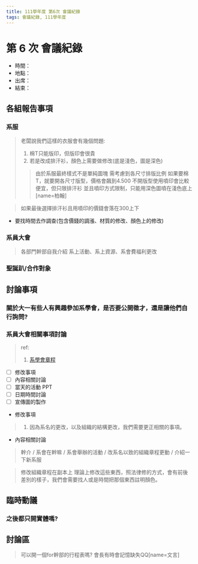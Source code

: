 ```yaml
---
title: 111學年度 第6次 會議紀錄
tags: 會議紀錄, 111學年度
---
```


# 第 6 次 會議紀錄
- 時間：
- 地點：
- 出席：
- 結束：

## 各組報告事項
### 系服
> 老闆說我們這樣的衣服會有幾個問題:
> 1. 棉T只能版印，但版印會很貴
> 2. 若是改成排汗衫，顏色上需要做修改(底是淺色，圖是深色)
> 
> > 由於系服最終樣式不是單純圖塊
> > 需考慮到各尺寸排版比例
> > 如果要棉T，就要開各尺寸版型，價格會飆到4.500
> > 不開版型使用噴印會比較便宜，但只限排汗衫
> > 並且噴印方式限制，只能用深色圖噴在淺色底上[name=柏翰]

> 如果最後選擇排汗衫且用噴印的價錢會落在300上下
- 要找時間去作調查(包含價錢的調漲、材質的修改、顏色上的修改)

### 系員大會
> 各部門幹部自我介紹
> 系上活動、系上資源、系會費福利更改

### 聖誕趴/合作對象

## 討論事項

### 關於大一有些人有興趣參加系學會，是否要公開徵才，還是讓他們自行詢問?

### 系員大會相關事項討論
> ref:
> 1. [系學會章程](https://drive.google.com/drive/folders/0B4CuTZJjIjDCfkZubURZaHNSRUlUbmZreTR3TVozY2FHcEdLZDl3Ml93WmdFSlhrUDZVSTg?resourcekey=0-h-JULg_e0nUpjWJQNlF8sQ&usp=sharing)

- [ ] 修改事項
- [ ] 內容相關討論
- [ ] 當天的活動 PPT
- [ ] 日期時間討論
- [ ] 宣傳圖的製作

<!-- -->
- 修改事項
> 1. 因為系名的更改，以及組織的結構更改，我們需要更正相關的事項。

- 內容相關討論
> 幹介 / 系會在幹嘛 / 系會舉辦的活動 / 改系名以致的組織章程更動 / 介紹一下新系服

> 修改組織章程在副本上
> 理論上修改這些東西，照法律修的方式，會有前後差別的樣子，我們會需要找人或是時間把那個東西註明顏色。

## 臨時動議

### 之後都只開實體嗎?

## 討論區

> 可以開一個for幹部的行程表嗎?
> 會長有時會記憶缺失QQ[name=文言]
